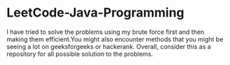 # LeetCode-Java-Programming
I have tried to solve the problems using my brute force first and then making them efficient.You might also encounter methods that you might be seeing a lot on geeksforgeeks or hackerank. Overall, consider this as a repository for all possible solution to the problems.
